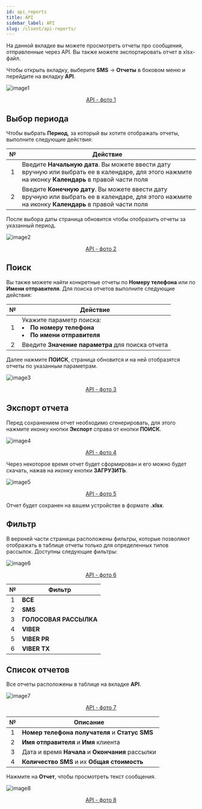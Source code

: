 ```yaml
---
id: api_reports
title: API
sidebar_label: API
slug: /client/api-reports/
---
```


На данной вкладке вы можете просмотреть отчеты про сообщения, отправленные через API. Вы также можете экспортировать отчет в xlsx-файл.

Чтобы открыть вкладку, выберите **SMS** → **Отчеты** в боковом меню и перейдите на вкладку **API**.

![image1](/img/ru/client_reports_api/image1.png "API") <center><u>API - фото 1</u></center>

## Выбор периода

Чтобы выбрать **Период**, за который вы хотите отображать отчеты, выполните следующие действия:

|  №  | Действие |
| :-: | -------- |
| 1 | Введите **Начальную дата**. Вы можете ввести дату вручную или выбрать ее в календаре, для этого нажмите на иконку **Календарь** в правой части поля |
| 2 | Введите **Конечную дату**. Вы можете ввести дату вручную или выбрать ее в календаре, для этого нажмите на иконку **Календарь** в правой части поля |

После выбора даты страница обновится чтобы отобразить отчеты за указанный период.

![image2](/img/ru/client_reports_api/image2.png "API") <center><u>API - фото 2</u></center>

## Поиск

Вы также можете найти конкретные отчеты по **Номеру телефона** или по **Имени отправителя**. Для поиска отчетов выполните следующие действия:

|  №  | Действие |
| :-: | -------- |
| 1 | Укажите параметр поиска: <li>**По номеру телефона**</li> <li>**По имени отправителя**</li> |
| 2 | Введите **Значение параметра** для поиска отчета |

Далее нажмите **ПОИСК**, страница обновится и на ней отобразятся отчеты по указанным параметрам.

![image3](/img/ru/client_reports_api/image3.png "API") <center><u>API - фото 3</u></center>

## Экспорт отчета

Перед сохранением отчет необходимо сгенерировать, для этого нажмите иконку кнопки **Экспорт** справа от кнопки **ПОИСК**.

![image4](/img/ru/client_reports_api/image4.png "API") <center><u>API - фото 4</u></center>

Через некоторое время отчет будет сформирован и его можно будет скачать, нажав на иконку кнопки **ЗАГРУЗИТЬ**.

![image5](/img/ru/client_reports_api/image5.png "API") <center><u>API - фото 5</u></center>

Отчет будет сохранен на вашем устройстве в формате **.xlsx**.

## Фильтр

В верхней части страницы расположены фильтры, которые позволяют отображать в таблице отчеты только для определенных типов рассылок. Доступны следующие фильтры:

![image6](/img/ru/client_reports_api/image6.png "API") <center><u>API - фото 6</u></center>

|  №  | Фильтр |
| :-: | ------ |
| 1 | **ВСЕ** |
| 2 | **SMS** |
| 3 | **ГОЛОСОВАЯ РАССЫЛКА** |
| 4 | **VIBER** |
| 5 | **VIBER PR** |
| 6 | **VIBER TX** |

## Список отчетов

Все отчеты расположены в таблице на вкладке **API**.

![image7](/img/ru/client_reports_api/image7.png "API") <center><u>API - фото 7</u></center>

|  №  | Описание |
| :-: | -------- |
| 1 | **Номер телефона получателя** и **Статус SMS** |
| 2 | **Имя отправителя** и **Имя** клиента |
| 3 | Дата и время **Начала** и **Окончания** рассылки |
| 4 | **Количество SMS** и их **Общая стоимость** |

Нажмите на **Отчет**, чтобы просмотреть текст сообщения.

![image8](/img/ru/client_reports_api/image8.png "API") <center><u>API - фото 8</u></center>
